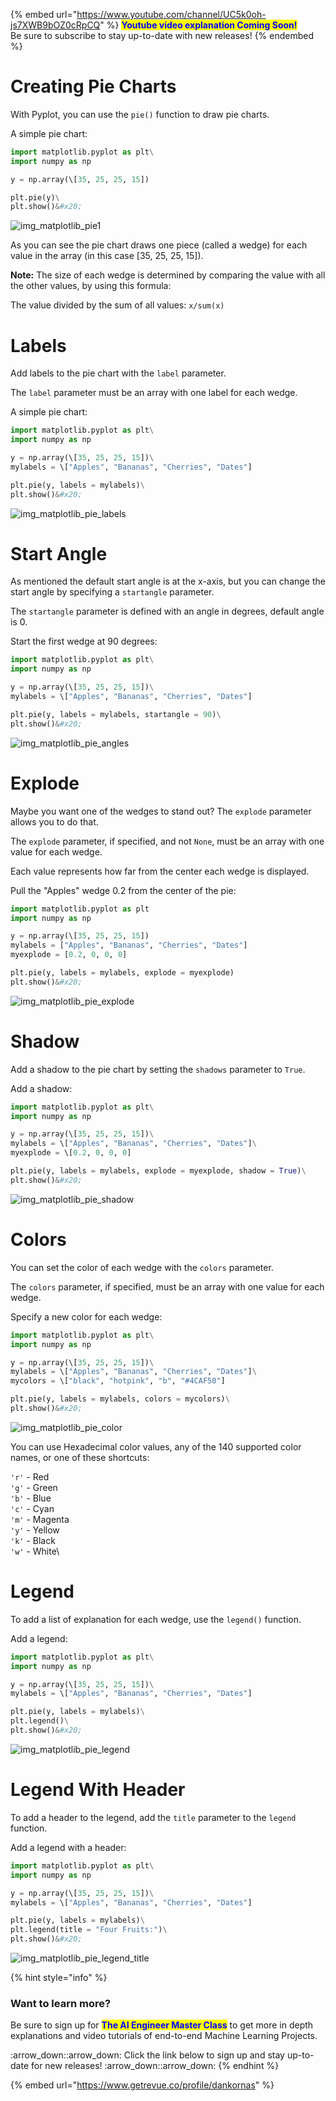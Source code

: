 {% embed url="https://www.youtube.com/channel/UC5k0oh-js7XWB9bOZ0cRpCQ" %}
<mark style="color:blue;">**Youtube video explanation Coming Soon!**</mark> \
Be sure to subscribe to stay up-to-date with new releases!
{% endembed %}

# Creating Pie Charts

With Pyplot, you can use the `pie()` function to draw pie charts.

A simple pie chart:
```python
import matplotlib.pyplot as plt\
import numpy as np

y = np.array(\[35, 25, 25, 15])

plt.pie(y)\
plt.show()&#x20;
```
![img_matplotlib_pie1](https://user-images.githubusercontent.com/86244964/197153590-231a7d0e-afa8-469b-b7cb-d6f22a57d060.png)

As you can see the pie chart draws one piece (called a wedge) for each value in the array (in this case [35, 25, 25, 15]).

**Note:** The size of each wedge is determined by comparing the value with all the other values, by using this formula:

The value divided by the sum of all values: `x/sum(x)`

# Labels

Add labels to the pie chart with the `label` parameter.

The `label` parameter must be an array with one label for each wedge.

A simple pie chart:
```python
import matplotlib.pyplot as plt\
import numpy as np

y = np.array(\[35, 25, 25, 15])\
mylabels = \["Apples", "Bananas", "Cherries", "Dates"]

plt.pie(y, labels = mylabels)\
plt.show()&#x20;
```
![img_matplotlib_pie_labels](https://user-images.githubusercontent.com/86244964/197153857-776d3eb8-a314-4581-995a-9ee6d9819b43.png)

# Start Angle

As mentioned the default start angle is at the x-axis, but you can change the start angle by specifying a `startangle` parameter.

The `startangle` parameter is defined with an angle in degrees, default angle is 0.

Start the first wedge at 90 degrees:
```python
import matplotlib.pyplot as plt\
import numpy as np

y = np.array(\[35, 25, 25, 15])\
mylabels = \["Apples", "Bananas", "Cherries", "Dates"]

plt.pie(y, labels = mylabels, startangle = 90)\
plt.show()&#x20;
```
![img_matplotlib_pie_angles](https://user-images.githubusercontent.com/86244964/197153962-a32de2c2-5aea-43a6-8bca-3b4a3f27ad68.png)

# Explode

Maybe you want one of the wedges to stand out? The `explode` parameter allows you to do that.

The `explode` parameter, if specified, and not `None`, must be an array with one value for each wedge.

Each value represents how far from the center each wedge is displayed.

Pull the "Apples" wedge 0.2 from the center of the pie:
```python
import matplotlib.pyplot as plt
import numpy as np

y = np.array(\[35, 25, 25, 15])
mylabels = ["Apples", "Bananas", "Cherries", "Dates"]
myexplode = [0.2, 0, 0, 0]

plt.pie(y, labels = mylabels, explode = myexplode)
plt.show()&#x20;
```

![img_matplotlib_pie_explode](https://user-images.githubusercontent.com/86244964/197154105-71c2679a-add7-4df3-86b4-c0ac05206357.png)

# Shadow

Add a shadow to the pie chart by setting the `shadows` parameter to `True`.

Add a shadow:
```python
import matplotlib.pyplot as plt\
import numpy as np

y = np.array(\[35, 25, 25, 15])\
mylabels = \["Apples", "Bananas", "Cherries", "Dates"]\
myexplode = \[0.2, 0, 0, 0]

plt.pie(y, labels = mylabels, explode = myexplode, shadow = True)\
plt.show()&#x20;
```

![img_matplotlib_pie_shadow](https://user-images.githubusercontent.com/86244964/197154178-c3355119-7fff-4286-a19b-7a872411392f.png)

# Colors

You can set the color of each wedge with the `colors` parameter.

The `colors` parameter, if specified, must be an array with one value for each wedge.

Specify a new color for each wedge:
```python
import matplotlib.pyplot as plt\
import numpy as np

y = np.array(\[35, 25, 25, 15])\
mylabels = \["Apples", "Bananas", "Cherries", "Dates"]\
mycolors = \["black", "hotpink", "b", "#4CAF50"]

plt.pie(y, labels = mylabels, colors = mycolors)\
plt.show()&#x20;
```
![img_matplotlib_pie_color](https://user-images.githubusercontent.com/86244964/197154255-386f4533-6576-48d3-a3f6-984df649c104.png)

You can use Hexadecimal color values, any of the 140 supported color names, or one of these shortcuts:

`'r'` - Red\
`'g'` - Green\
`'b'` - Blue\
`'c'` - Cyan\
`'m'` - Magenta\
`'y'` - Yellow\
`'k'` - Black\
`'w'` - White\

# Legend

To add a list of explanation for each wedge, use the `legend()` function.

Add a legend:
```python
import matplotlib.pyplot as plt\
import numpy as np

y = np.array(\[35, 25, 25, 15])\
mylabels = \["Apples", "Bananas", "Cherries", "Dates"]

plt.pie(y, labels = mylabels)\
plt.legend()\
plt.show()&#x20;
```
![img_matplotlib_pie_legend](https://user-images.githubusercontent.com/86244964/197154353-f2edfd93-7c0a-4ca8-b6d5-626cc73ca595.png)

# Legend With Header

To add a header to the legend, add the `title` parameter to the `legend` function.

Add a legend with a header:
```python
import matplotlib.pyplot as plt\
import numpy as np

y = np.array(\[35, 25, 25, 15])\
mylabels = \["Apples", "Bananas", "Cherries", "Dates"]

plt.pie(y, labels = mylabels)\
plt.legend(title = "Four Fruits:")\
plt.show()&#x20;
```
![img_matplotlib_pie_legend_title](https://user-images.githubusercontent.com/86244964/197154437-f70a7e4d-cfbd-40ab-b620-4dce9a3f53ec.png)


{% hint style="info" %}
### Want to learn more?

Be sure to sign up for <mark style="color:blue;">**The AI Engineer Master Class**</mark> to get more in depth explanations and video tutorials of end-to-end Machine Learning Projects.&#x20;

:arrow\_down::arrow\_down: Click the link below to sign up and stay up-to-date for new releases! :arrow\_down::arrow\_down:
{% endhint %}

{% embed url="https://www.getrevue.co/profile/dankornas" %}
